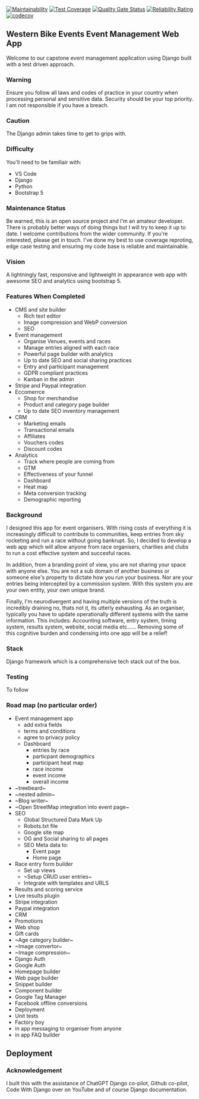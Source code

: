 [![Maintainability](https://api.codeclimate.com/v1/badges/0ee8e4756f132486a849/maintainability)](https://codeclimate.com/github/ValleysEnduro/Dev2/maintainability) [![Test Coverage](https://api.codeclimate.com/v1/badges/0ee8e4756f132486a849/test_coverage)](https://codeclimate.com/github/ValleysEnduro/Dev2/test_coverage) [![Quality Gate Status](https://sonarcloud.io/api/project_badges/measure?project=ValleysEnduro_Dev2&metric=alert_status)](https://sonarcloud.io/summary/new_code?id=ValleysEnduro_Dev2) [![Reliability Rating](https://sonarcloud.io/api/project_badges/measure?project=ValleysEnduro_Dev2&metric=reliability_rating)](https://sonarcloud.io/summary/new_code?id=ValleysEnduro_Dev2) [![codecov](https://codecov.io/gh/ValleysEnduro/Dev2/graph/badge.svg?token=ND8G2A5V9O)](https://codecov.io/gh/ValleysEnduro/Dev2)


## Western Bike Events Event Management Web App
Welcome to our capstone event management application using Django built with a test driven approach. 

### Warning
Ensure you follow all laws and codes of practice in your country when processing personal and sensitive data. Security should be your top priority. I am not responsible if you have a breach. 

### Caution

The Django admin takes time to get to grips with.

### Difficulty

You'll need to be familiair with:

+ VS Code
+ Django 
+ Python
+ Bootstrap 5

### Maintenance Status
Be warned, this is an open source project and I'm an amateur developer. There is probably better ways of doing things but I will try to keep it up to date. I welcome contributions from the wider community. If you're interested, please get in touch. I've done my best to use coverage reproting, edge case testing and ensuring my code base is reliable and maintainable.

### Vision
A lightningly fast, responsive and lightweight in appearance web app with awesome SEO and analytics using bootstrap 5.

### Features When Completed
+ CMS and site builder
    + Rich text editor
    + Image compression and WebP conversion
    + SEO
+ Event management 
    + Organise Venues, events and races
    + Manage entries aligned with each race
    + Powerful page builder with analytics
    + Up to date SEO and social sharing practices
    + Entry and participant management
    + GDPR compliant practices
    + Kanban in the admin
+ Stripe and Paypal integration
+ Eccomerrce
    + Shop for merchandise
    + Product and category page builder
    + Up to date SEO
    inventory management
+ CRM
    + Marketing emails
    + Transactional emails
    + Affiliates
    + Vouchers codes
    + Discount codes
+ Analytics
    + Track where people are coming from
    + GTM
    + Effectiveness of your funnel
    + Dashboard
    + Heat map
    + Meta conversion tracking
    + Demographic reporting

### Background
I designed this app for event organisers. With rising costs of everything it is increasingly difficult to contribute to communities, keep entries from sky rocketing and run a race without going bankrupt. So, I decided to develop a web app which will allow anyone from race organisers, charities and clubs to run a cost effective system and succesful races.

In addition, from a branding point of view, you are not sharing your space with anyone else. You are not a sub domain of another business or someone else's property to dictate how you run your business. Nor are your entries being intercepted by a commission system. With this system you are your own entity, your own unique brand.

Finally, I'm neurodivergent and having multiple versions of the truth is incredibly draining no, thats not it, its utterly exhausting. As an organiser, typically you have to update operationally different systems with the same information. This includes: Accounting software, entry system, timing system, results system, website, social media etc...... Removing some of this cognitive burden and condensing into one app will be a relief!

### Stack
Django framework which is a comprehensive tech stack out of the box. 

### Testing
To follow

### Road map (no particular order)
+ Event management app
    + add extra fields
    + terms and conditions
    + agree to privacy policy
    + Dashboard
        + entries by race
        + particpant demographics
        + participant heat map
        + race income
        + event income
        + overall income
+ ~treebeard~
+ ~nested admin~
+ ~Blog writer~
+ ~Open StreetMap integration into event page~
+ SEO
    + Global Structured Data Mark Up
    + Robots.txt file
    + Google site map
    + OG and Social sharing to all pages
    + SEO Meta data to:
        + Event page
        + Home page
+ Race entry form builder
    + Set up views
    + ~Setup CRUD user entries~
    + Integrate with templates and URLS
+ Results and scoring service
+ Live results plugin
+ Stripe integration
+ Paypal integration
+ CRM
+ Promotions
+ Web shop
+ Gift cards
+ ~Age category builder~
+ ~Image convertor~
+ ~Image compression~
+ Django Auth
+ Google Auth
+ Homepage builder
+ Web page builder
+ Snippet builder
+ Component builder
+ Google Tag Manager 
+ Facebook offline conversions
+ Deployment
+ Unit tests
+ Factory boy
+ in app messaging to organiser from anyone
+ in app FAQ builder

## Deployment

### Acknowledgement

I built this with the assistance of ChatGPT Django co-pilot, Github co-pilot, Code With Django over on YouTube and of course Django documentation.

